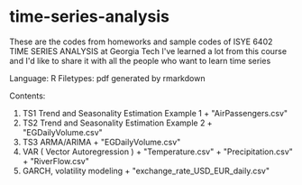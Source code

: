 # time-series-analysis
These are the codes from homeworks and sample codes of ISYE 6402 TIME SERIES ANALYSIS at Georgia Tech
I've learned a lot from this course and I'd like to share it with all the people who want to learn time series

Language: R
Filetypes: pdf generated by rmarkdown

Contents:
1. TS1 Trend and Seasonality Estimation Example 1   +   "AirPassengers.csv"
2. TS2 Trend and Seasonality Estimation Example 2   +   "EGDailyVolume.csv"
3. TS3 ARMA/ARIMA                                   +   "EGDailyVolume.csv"
4. VAR ( Vector Autoregression )                    +   "Temperature.csv" + "Precipitation.csv" + "RiverFlow.csv"
5. GARCH, volatility modeling                       +   "exchange_rate_USD_EUR_daily.csv"
